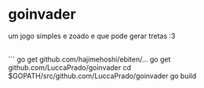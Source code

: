 # goinvader
um jogo simples e zoado e que pode gerar tretas :3

<br />
```
go get github.com/hajimehoshi/ebiten/...
go get github.com/LuccaPrado/goinvader
cd $GOPATH/src/github.com/LuccaPrado/goinvader
go build
